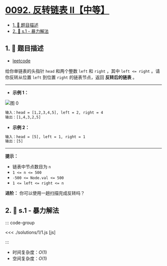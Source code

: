 # [0092. 反转链表 II【中等】](https://github.com/tnotesjs/TNotes.leetcode/tree/main/notes/0092.%20%E5%8F%8D%E8%BD%AC%E9%93%BE%E8%A1%A8%20II%E3%80%90%E4%B8%AD%E7%AD%89%E3%80%91)

<!-- region:toc -->

- [1. 📝 题目描述](#1--题目描述)
- [2. 🎯 s.1 - 暴力解法](#2--s1---暴力解法)

<!-- endregion:toc -->

## 1. 📝 题目描述

- [leetcode](https://leetcode.cn/problems/reverse-linked-list-ii/)

给你单链表的头指针 `head` 和两个整数 `left` 和 `right` ，其中 `left <= right` 。请你反转从位置 `left` 到位置 `right` 的链表节点，返回 **反转后的链表** 。

---

- **示例 1：**

![图 0](https://cdn.jsdelivr.net/gh/tnotesjs/imgs@main/2025-09-10-17-49-44.png)

```txt
输入：head = [1,2,3,4,5], left = 2, right = 4
输出：[1,4,3,2,5]
```

- **示例 2：**

```txt
输入：head = [5], left = 1, right = 1
输出：[5]
```

---

**提示：**

- 链表中节点数目为 `n`
- `1 <= n <= 500`
- `-500 <= Node.val <= 500`
- `1 <= left <= right <= n`

**进阶：** 你可以使用一趟扫描完成反转吗？

## 2. 🎯 s.1 - 暴力解法

::: code-group

<<< ./solutions/1/1.js [js]

:::

- 时间复杂度：$O(1)$
- 空间复杂度：$O(1)$
